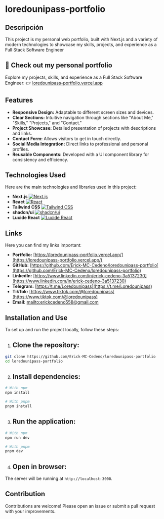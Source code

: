 # loredounipass-portfolio

## Descripción
This project is my personal web portfolio, built with Next.js and a variety of modern technologies to showcase my skills, projects, and experience as a Full Stack Software Engineer

## 🚀 Check out my personal portfolio
Explore my projects, skills, and experience as a Full Stack Software Engineer:
👉 [loredounipass-portfolio.vercel.app](https://loredounipass-portfolio.vercel.app/)



## Features
- **Responsive Design:** Adaptable to different screen sizes and devices.
- **Clear Sections:** Intuitive navigation through sections like "About Me," "Skills," "Projects," and "Contact."
- **Project Showcase:** Detailed presentation of projects with descriptions and links.
- **Contact Form:** Allows visitors to get in touch directly.
- **Social Media Integration:** Direct links to professional and personal profiles.
- **Reusable Components:** Developed with a UI component library for consistency and efficiency.

## Technologies Used
Here are the main technologies and libraries used in this project:

- **Next.js** [![Next.js](https://img.shields.io/badge/Next.js-Black?style=for-the-badge&logo=next.js&logoColor=white)](https://nextjs.org/)
- **React** [![React](https://img.shields.io/badge/React-20232A?style=for-the-badge&logo=react&logoColor=61DAFB)](https://react.dev/)
- **Tailwind CSS** [![Tailwind CSS](https://img.shields.io/badge/Tailwind_CSS-38B2AC?style=for-the-badge&logo=tailwind-css&logoColor=white)](https://tailwindcss.com/)
- **shadcn/ui** [![shadcn/ui](https://img.shields.io/badge/shadcn%2Fui-000000?style=for-the-badge&logo=shadcnui&logoColor=white)](https://ui.shadcn.com/)
- **Lucide React** [![Lucide React](https://img.shields.io/badge/Lucide_React-222222?style=for-the-badge&logo=lucide&logoColor=white)](https://lucide.dev/)

## Links
Here you can find my links important:

* **Portfolio:** [https://loredounipass-portfolio.vercel.app/](https://loredounipass-portfolio.vercel.app/)
* **GitHub:** [https://github.com/Erick-MC-Cedeno/loredounipass-portfolio](https://github.com/Erick-MC-Cedeno/loredounipass-portfolio)
* **LinkedIn:** [https://www.linkedin.com/in/erick-cedeno-3a5137230](https://www.linkedin.com/in/erick-cedeno-3a5137230)
* **Telegram:** [https://t.me/Loredounipass](https://t.me/Loredounipass)
* **TikTok:** [https://www.tiktok.com/@loredounipass](https://www.tiktok.com/@loredounipass)
* **Email:** [mailto:erickcedeno558@gmail.com](mailto:erickcedeno558@gmail.com)

## Installation and Use
To set up and run the project locally, follow these steps:

1. ## Clone the repository:
```bash
git clone https://github.com/Erick-MC-Cedeno/loredounipass-portfolio
cd loredounipass-portfolio
```

2. ## Install dependencies:
```bash
# With npm
npm install

# With pnpm
pnpm install
```

3. ## Run the application:
```bash
# With npm
npm run dev

# With pnpm
pnpm dev
```

4. ## Open in browser:
The server will be running at `http://localhost:3000`.

## Contribution
Contributions are welcome! Please open an issue or submit a pull request with your improvements.


